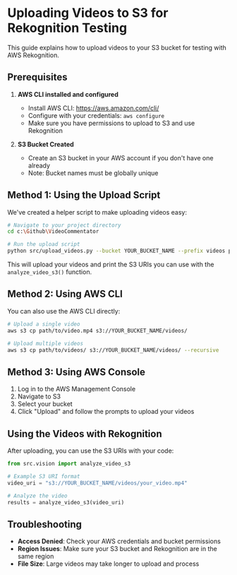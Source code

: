 # Uploading Videos to S3 for Rekognition Testing

This guide explains how to upload videos to your S3 bucket for testing with AWS Rekognition.

## Prerequisites

1. **AWS CLI installed and configured**
   - Install AWS CLI: https://aws.amazon.com/cli/
   - Configure with your credentials: `aws configure`
   - Make sure you have permissions to upload to S3 and use Rekognition

2. **S3 Bucket Created**
   - Create an S3 bucket in your AWS account if you don't have one already
   - Note: Bucket names must be globally unique

## Method 1: Using the Upload Script

We've created a helper script to make uploading videos easy:

```bash
# Navigate to your project directory
cd c:\Github\VideoCommentator

# Run the upload script
python src/upload_videos.py --bucket YOUR_BUCKET_NAME --prefix videos path/to/video1.mp4 path/to/video2.mp4
```

This will upload your videos and print the S3 URIs you can use with the `analyze_video_s3()` function.

## Method 2: Using AWS CLI

You can also use the AWS CLI directly:

```bash
# Upload a single video
aws s3 cp path/to/video.mp4 s3://YOUR_BUCKET_NAME/videos/

# Upload multiple videos
aws s3 cp path/to/videos/ s3://YOUR_BUCKET_NAME/videos/ --recursive
```

## Method 3: Using AWS Console

1. Log in to the AWS Management Console
2. Navigate to S3
3. Select your bucket
4. Click "Upload" and follow the prompts to upload your videos

## Using the Videos with Rekognition

After uploading, you can use the S3 URIs with your code:

```python
from src.vision import analyze_video_s3

# Example S3 URI format
video_uri = "s3://YOUR_BUCKET_NAME/videos/your_video.mp4"

# Analyze the video
results = analyze_video_s3(video_uri)
```

## Troubleshooting

- **Access Denied**: Check your AWS credentials and bucket permissions
- **Region Issues**: Make sure your S3 bucket and Rekognition are in the same region
- **File Size**: Large videos may take longer to upload and process